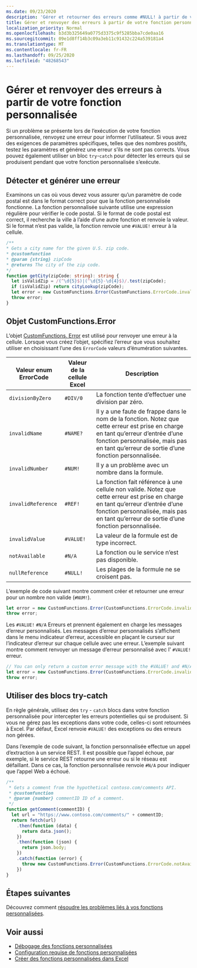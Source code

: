 ```yaml
---
ms.date: 09/23/2020
description: 'Gérer et retourner des erreurs comme #NULL! à partir de votre fonction personnalisée.'
title: Gérer et renvoyer des erreurs à partir de votre fonction personnalisée
localization_priority: Normal
ms.openlocfilehash: b3d3b325649a0775d3375c9f5285bba7cde0aa16
ms.sourcegitcommit: 09e1d8ff14b3c09a3eb11c91432c224a539181a4
ms.translationtype: MT
ms.contentlocale: fr-FR
ms.lasthandoff: 09/25/2020
ms.locfileid: "48268543"
---
```

# <a name="handle-and-return-errors-from-your-custom-function"></a>Gérer et renvoyer des erreurs à partir de votre fonction personnalisée

Si un problème se présente lors de l’exécution de votre fonction personnalisée, renvoyez une erreur pour informer l’utilisateur. Si vous avez des exigences de paramètres spécifiques, telles que des nombres positifs, testez les paramètres et générez une erreur s’ils ne sont pas corrects. Vous pouvez également utiliser un bloc `try`-`catch` pour détecter les erreurs qui se produisent pendant que votre fonction personnalisée s’exécute.

## <a name="detect-and-throw-an-error"></a>Détecter et générer une erreur

Examinons un cas où vous devez vous assurer qu’un paramètre de code postal est dans le format correct pour que la fonction personnalisée fonctionne. La fonction personnalisée suivante utilise une expression régulière pour vérifier le code postal. Si le format de code postal est correct, il recherche la ville à l’aide d’une autre fonction et renvoie la valeur. Si le format n’est pas valide, la fonction renvoie une `#VALUE!` erreur à la cellule.

```typescript
/**
* Gets a city name for the given U.S. zip code.
* @customfunction
* @param {string} zipCode
* @returns The city of the zip code.
*/
function getCity(zipCode: string): string {
  let isValidZip = /(^\d{5}$)|(^\d{5}-\d{4}$)/.test(zipCode);
  if (isValidZip) return cityLookup(zipCode);
  let error = new CustomFunctions.Error(CustomFunctions.ErrorCode.invalidValue, "Please provide a valid U.S. zip code.");
  throw error;
}
```

## <a name="the-customfunctionserror-object"></a>Objet CustomFunctions.Error

L’objet [CustomFunctions. Error](/javascript/api/custom-functions-runtime/customfunctions.error) est utilisé pour renvoyer une erreur à la cellule. Lorsque vous créez l’objet, spécifiez l’erreur que vous souhaitez utiliser en choisissant l’une des `ErrorCode` valeurs d’énumération suivantes.


|Valeur enum ErrorCode  |Valeur de la cellule Excel  |Description  |
|---------------|---------|---------|
|`divisionByZero` | `#DIV/0`  | La fonction tente d’effectuer une division par zéro. |
|`invalidName`    | `#NAME?`  | Il y a une faute de frappe dans le nom de la fonction. Notez que cette erreur est prise en charge en tant qu’erreur d’entrée d’une fonction personnalisée, mais pas en tant qu’erreur de sortie d’une fonction personnalisée. | 
|`invalidNumber`  | `#NUM!`   | Il y a un problème avec un nombre dans la formule. |
|`invalidReference` | `#REF!` | La fonction fait référence à une cellule non valide. Notez que cette erreur est prise en charge en tant qu’erreur d’entrée d’une fonction personnalisée, mais pas en tant qu’erreur de sortie d’une fonction personnalisée.|
|`invalidValue`   | `#VALUE!` | La valeur de la formule est de type incorrect. |
|`notAvailable`   | `#N/A`    | La fonction ou le service n’est pas disponible. |
|`nullReference`  | `#NULL!`  | Les plages de la formule ne se croisent pas. |

L’exemple de code suivant montre comment créer et retourner une erreur pour un nombre non valide (`#NUM!`).

```typescript
let error = new CustomFunctions.Error(CustomFunctions.ErrorCode.invalidNumber);
throw error;
```

Les `#VALUE!` `#N/A` Erreurs et prennent également en charge les messages d’erreur personnalisés. Les messages d’erreur personnalisés s’affichent dans le menu indicateur d’erreur, accessible en plaçant le curseur sur l’indicateur d’erreur sur chaque cellule avec une erreur. L’exemple suivant montre comment renvoyer un message d’erreur personnalisé avec l' `#VALUE!` erreur.

```typescript
// You can only return a custom error message with the #VALUE! and #N/A errors.
let error = new CustomFunctions.Error(CustomFunctions.ErrorCode.invalidValue, "The parameter can only contain lowercase characters.");
throw error;
```

## <a name="use-try-catch-blocks"></a>Utiliser des blocs try-catch

En règle générale, utilisez des `try` - `catch` blocs dans votre fonction personnalisée pour intercepter les erreurs potentielles qui se produisent. Si vous ne gérez pas les exceptions dans votre code, celles-ci sont retournées à Excel. Par défaut, Excel renvoie `#VALUE!` des exceptions ou des erreurs non gérées.

Dans l’exemple de code suivant, la fonction personnalisée effectue un appel d’extraction à un service REST. Il est possible que l’appel échoue, par exemple, si le service REST retourne une erreur ou si le réseau est défaillant. Dans ce cas, la fonction personnalisée renvoie `#N/A` pour indiquer que l’appel Web a échoué.


```typescript
/**
 * Gets a comment from the hypothetical contoso.com/comments API.
 * @customfunction
 * @param {number} commentID ID of a comment.
 */
function getComment(commentID) {
  let url = "https://www.contoso.com/comments/" + commentID;
  return fetch(url)
    .then(function (data) {
      return data.json();
    })
    .then(function (json) {
      return json.body;
    })
    .catch(function (error) {
      throw new CustomFunctions.Error(CustomFunctions.ErrorCode.notAvailable);
    })
}
```

## <a name="next-steps"></a>Étapes suivantes

Découvrez comment [résoudre les problèmes liés à vos fonctions personnalisées](custom-functions-troubleshooting.md).

## <a name="see-also"></a>Voir aussi

* [Débogage des fonctions personnalisées](custom-functions-debugging.md)
* [Configuration requise de fonctions personnalisées](custom-functions-requirement-sets.md)
* [Créer des fonctions personnalisées dans Excel](custom-functions-overview.md)
